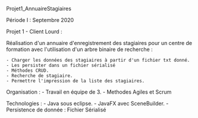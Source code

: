 Projet1_AnnuaireStagiaires

Période I : Septembre 2020

Projet 1 - Client Lourd : 

Réalisation d'un annuaire d'enregistrement des stagiaires 
pour un centre de formation avec l'utilisation d'un arbre binaire de recherche :

	- Charger les données des stagiaires à partir d'un fichier txt donné.
	- Les persister dans un fichier sérialisé 
	- Méthodes CRUD.
	- Recherche de stagiaire.
	- Permettre l'impression de la liste des stagiaires.


Organisation :
	- Travail en équipe de 3.
	- Methodes Agiles et Scrum

Technologies :
	- Java sous eclipse.
	- JavaFX avec SceneBuilder.
	- Persistence de donnée : Fichier Sérialisé